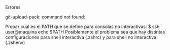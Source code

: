 Errores

git-upload-pack: command not found:

Probar cual es el PATH que se define para consolas no interactivas:
$ ssh user@maquina echo \$PATH
Posiblemente el problema sea que hay distintas configuraciones para shell interactiva (.zshrc) y para shell no interactiva (.zshenv)

